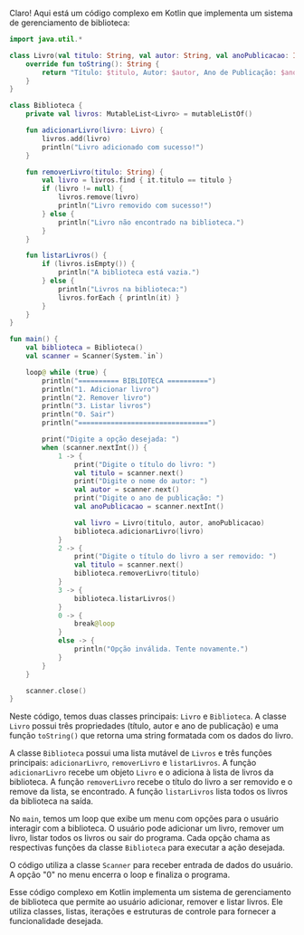 Claro! Aqui está um código complexo em Kotlin que implementa um sistema de gerenciamento de biblioteca:

```kotlin
import java.util.*

class Livro(val titulo: String, val autor: String, val anoPublicacao: Int) {
    override fun toString(): String {
        return "Título: $titulo, Autor: $autor, Ano de Publicação: $anoPublicacao"
    }
}

class Biblioteca {
    private val livros: MutableList<Livro> = mutableListOf()

    fun adicionarLivro(livro: Livro) {
        livros.add(livro)
        println("Livro adicionado com sucesso!")
    }

    fun removerLivro(titulo: String) {
        val livro = livros.find { it.titulo == titulo }
        if (livro != null) {
            livros.remove(livro)
            println("Livro removido com sucesso!")
        } else {
            println("Livro não encontrado na biblioteca.")
        }
    }

    fun listarLivros() {
        if (livros.isEmpty()) {
            println("A biblioteca está vazia.")
        } else {
            println("Livros na biblioteca:")
            livros.forEach { println(it) }
        }
    }
}

fun main() {
    val biblioteca = Biblioteca()
    val scanner = Scanner(System.`in`)

    loop@ while (true) {
        println("========== BIBLIOTECA ==========")
        println("1. Adicionar livro")
        println("2. Remover livro")
        println("3. Listar livros")
        println("0. Sair")
        println("================================")

        print("Digite a opção desejada: ")
        when (scanner.nextInt()) {
            1 -> {
                print("Digite o título do livro: ")
                val titulo = scanner.next()
                print("Digite o nome do autor: ")
                val autor = scanner.next()
                print("Digite o ano de publicação: ")
                val anoPublicacao = scanner.nextInt()

                val livro = Livro(titulo, autor, anoPublicacao)
                biblioteca.adicionarLivro(livro)
            }
            2 -> {
                print("Digite o título do livro a ser removido: ")
                val titulo = scanner.next()
                biblioteca.removerLivro(titulo)
            }
            3 -> {
                biblioteca.listarLivros()
            }
            0 -> {
                break@loop
            }
            else -> {
                println("Opção inválida. Tente novamente.")
            }
        }
    }

    scanner.close()
}
```

Neste código, temos duas classes principais: `Livro` e `Biblioteca`. A classe `Livro` possui três propriedades (título, autor e ano de publicação) e uma função `toString()` que retorna uma string formatada com os dados do livro.

A classe `Biblioteca` possui uma lista mutável de `Livros` e três funções principais: `adicionarLivro`, `removerLivro` e `listarLivros`. A função `adicionarLivro` recebe um objeto `Livro` e o adiciona à lista de livros da biblioteca. A função `removerLivro` recebe o título do livro a ser removido e o remove da lista, se encontrado. A função `listarLivros` lista todos os livros da biblioteca na saída.

No `main`, temos um loop que exibe um menu com opções para o usuário interagir com a biblioteca. O usuário pode adicionar um livro, remover um livro, listar todos os livros ou sair do programa. Cada opção chama as respectivas funções da classe `Biblioteca` para executar a ação desejada.

O código utiliza a classe `Scanner` para receber entrada de dados do usuário. A opção "0" no menu encerra o loop e finaliza o programa.

Esse código complexo em Kotlin implementa um sistema de gerenciamento de biblioteca que permite ao usuário adicionar, remover e listar livros. Ele utiliza classes, listas, iterações e estruturas de controle para fornecer a funcionalidade desejada.